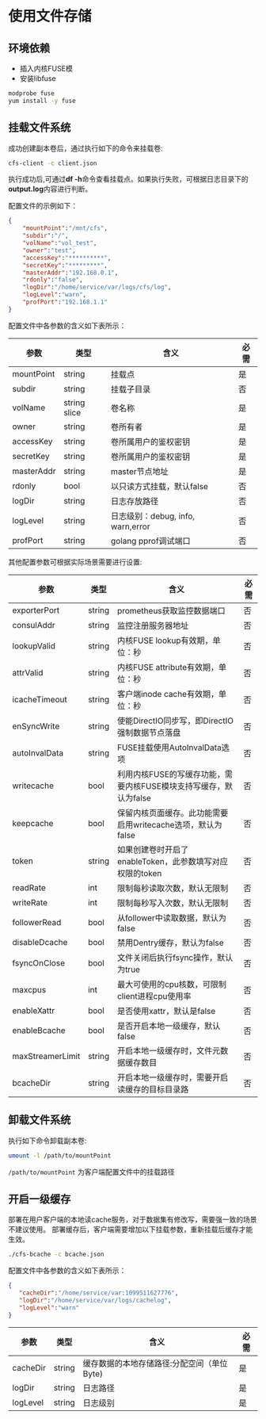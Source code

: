 # 使用文件存储

## 环境依赖
- 插入内核FUSE模
- 安装libfuse

```bash
modprobe fuse
yum install -y fuse
```

## 挂载文件系统
成功创建副本卷后，通过执行如下的命令来挂载卷:

```bash
cfs-client -c client.json
```

执行成功后,可通过**df -h**命令查看挂载点。如果执行失败，可根据日志目录下的**output.log**内容进行判断。

配置文件的示例如下：

```json
{
    "mountPoint":"/mnt/cfs",
    "subdir":"/",
    "volName":"vol_test",
    "owner":"test",
    "accessKey":"**********",
    "secretKey":"*********",
    "masterAddr":"192.168.0.1",
    "rdonly":"false",
    "logDir":"/home/service/var/logs/cfs/log",
    "logLevel":"warn",
    "profPort":"192.168.1.1"
}
```

配置文件中各参数的含义如下表所示：

| 参数         | 类型           | 含义                           | 必需  |
|------------|--------------|------------------------------|-----|
| mountPoint | string       | 挂载点                          | 是   |
| subdir     | string       | 挂载子目录                        | 否   |
| volName    | string slice | 卷名称                          | 是   |
| owner      | string       | 卷所有者                         | 是   |
| accessKey  | string       | 卷所属用户的鉴权密钥                   | 是   |
| secretKey  | string       | 卷所属用户的鉴权密钥                   | 是   |
| masterAddr | string       | master节点地址                   | 是   |
| rdonly     | bool         | 以只读方式挂载，默认false              | 否   |
| logDir     | string       | 日志存放路径                       | 否   |
| logLevel   | string       | 日志级别：debug, info, warn,error | 否   |
| profPort   | string       | golang pprof调试端口             | 否   |

其他配置参数可根据实际场景需要进行设置:

| 参数               | 类型     | 含义                                      | 必需  |
|------------------|--------|-----------------------------------------|-----|
| exporterPort     | string | prometheus获取监控数据端口                      | 否   |
| consulAddr       | string | 监控注册服务器地址                               | 否   |
| lookupValid      | string | 内核FUSE lookup有效期，单位：秒                   | 否   |
| attrValid        | string | 内核FUSE attribute有效期，单位：秒                | 否   |
| icacheTimeout    | string | 客户端inode cache有效期，单位：秒                  | 否   |
| enSyncWrite      | string | 使能DirectIO同步写，即DirectIO强制数据节点落盘         | 否   |
| autoInvalData    | string | FUSE挂载使用AutoInvalData选项                 | 否   |
| writecache       | bool   | 利用内核FUSE的写缓存功能，需要内核FUSE模块支持写缓存，默认为false | 否   |
| keepcache        | bool   | 保留内核页面缓存。此功能需要启用writecache选项，默认为false   | 否   |
| token            | string | 如果创建卷时开启了enableToken，此参数填写对应权限的token    | 否   |
| readRate         | int    | 限制每秒读取次数，默认无限制                          | 否   |
| writeRate        | int    | 限制每秒写入次数，默认无限制                          | 否   |
| followerRead     | bool   | 从follower中读取数据，默认为false                 | 否   |
| disableDcache    | bool   | 禁用Dentry缓存，默认为false                     | 否   |
| fsyncOnClose     | bool   | 文件关闭后执行fsync操作，默认为true                  | 否   |
| maxcpus          | int    | 最大可使用的cpu核数，可限制client进程cpu使用率           | 否   |
| enableXattr      | bool   | 是否使用xattr，默认是false                      | 否   |
| enableBcache     | bool   | 是否开启本地一级缓存，默认false                      | 否   |
| maxStreamerLimit | string | 开启本地一级缓存时，文件元数据缓存数目                     | 否   |
| bcacheDir        | string | 开启本地一级缓存时，需要开启读缓存的目标目录路                 | 否   |

## 卸载文件系统
执行如下命令卸载副本卷:

```bash
umount -l /path/to/mountPoint
```

`/path/to/mountPoint` 为客户端配置文件中的挂载路径

## 开启一级缓存

部署在用户客户端的本地读cache服务，对于数据集有修改写，需要强一致的场景不建议使用。 部署缓存后，客户端需要增加以下挂载参数，重新挂载后缓存才能生效。

```bash
./cfs-bcache -c bcache.json
```

配置文件中各参数的含义如下表所示：

```json
{
   "cacheDir":"/home/service/var:1099511627776",
   "logDir":"/home/service/var/logs/cachelog",
   "logLevel":"warn"
}
```

| 参数       | 类型     | 含义                       | 必需  |
|----------|--------|--------------------------|-----|
| cacheDir | string | 缓存数据的本地存储路径:分配空间（单位Byte) | 是   |
| logDir   | string | 日志路径                     | 是   |
| logLevel | string | 日志级别                     | 是   |


